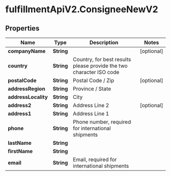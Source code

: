 # fulfillmentApiV2.ConsigneeNewV2

## Properties
Name | Type | Description | Notes
------------ | ------------- | ------------- | -------------
**companyName** | **String** |  | [optional] 
**country** | **String** | Country, for best results please provide the two character ISO code | 
**postalCode** | **String** | Postal Code / Zip | [optional] 
**addressRegion** | **String** | Province / State | 
**addressLocality** | **String** | City | 
**address2** | **String** | Address Line 2 | [optional] 
**address1** | **String** | Address Line 1 | 
**phone** | **String** | Phone number, required for international shipments | 
**lastName** | **String** |  | 
**firstName** | **String** |  | 
**email** | **String** | Email, required for international shipments | 
